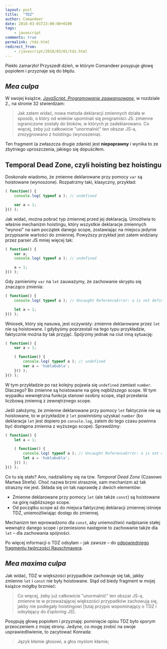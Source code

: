 ```yaml
---
layout: post
title:  "TDZ"
author: Comandeer
date: 2018-03-01T23:00:00+0100
tags: 
    - javascript
comments: true
permalink: /tdz.html
redirect_from:
    - /javascript/2018/03/01/tdz.html
---
```


Piekło zamarzło! Przyszedł dzień, w którym Comandeer posypuje głowę popiołem i przyznaje się do błędu.

## <i lang="la">Mea culpa</i>

W swojej książce, [<i>JavaScript. Programowanie zaawansowane</i>](https://helion.pl/ksiazki/javascript-programowanie-zaawansowane-tomasz-comandeer-jakut,jascpz.htm), w rozdziale 2., na stronie 32 stwierdzam:

>   Jak zatem widać, nowa metoda deklaracji zmiennych działa w sposób, o który od wieków upominali się programiści JS: zmienne ograniczone zostały do bloków, w których je zadeklarowano. Co więcej, żeby już całkowicie "unormalnić" ten obszar JS-a, zrezygnowano z hoistingu (wynoszenia).

Ten fragment (a zwłaszcza drugie zdanie) jest **niepoprawny** i wynika to ze zbytniego uproszczenia, jakiego się dopuściłem.

## Temporal Dead Zone, czyli hoisting bez hoistingu

Doskonale wiadomo, że zmienne deklarowane przy pomocy `var` są hoistowane (wynoszone). Rozpatrzmy taki, klasyczny, przykład:

```javascript
( function() {
	console.log( typeof a ); // undefined

	var a = 1;
}() );
```

Jak widać, można pobrać typ zmiennej przed jej deklaracją. Umożliwia to właśnie mechanizm hoistingu, który wszystkie deklaracje zmiennych "wynosi" na sam początek danego scope, zostawiając na miejscu jedynie przypisanie wartości do zmiennej. Powyższy przykład jest zatem widziany przez parser JS mniej więcej tak:

```javascript
( function() {
	var a;
	console.log( typeof a ); // undefined

	a = 1;
}() );
```

Gdy zamienimy `var` na `let` zauważymy, że zachowanie skryptu się znacząco zmienia:

```javascript
( function() {
	console.log( typeof a ); // Uncaught ReferenceError: a is not defined

	let a = 1;
}() );
```

Wniosek, który się nasuwa, jest oczywisty: zmienne deklarowane przez `let` nie są hoistowane. I gdybyśmy poprzestali na tego typu przykładzie, faktycznie można by tak przyjąć. Spójrzmy jednak na ciut inną sytuację:

```javascript
( function() {
	var a = 1;

	( function() {
		console.log( typeof a ); // undefined
		var a = 'hublabubla';
	}() );
}() );
```

W tym przykładzie po raz kolejny pojawia się `undefined` zamiast `number`. Dlaczego? Bo zmienne są hoistowane na górę _najbliższego_ scope. W tym wypadku wewnętrzna funkcja stanowi osobny scope, stąd przesłania liczbową zmienną z zewnętrznego scope.

Jeśli założymy, że zmienne deklarowane przy pomocy `let` faktycznie nie są hoistowane, to w przykładzie z `let` powinniśmy uzyskać `number` (bo deklaracja `let` jest dopiero po `console.log`, zatem do tego czasu powinna być dostępna zmienna z wyższego scope). Sprawdźmy:

```javascript
( function() {
	let a = 1;

	( function() {
		console.log( typeof a ); // Uncaught ReferenceError: a is not defined
		let a = 'hublabubla';
	}() );
}() );
```

Co tu się stało? Ano, nadzialiśmy się na tzw. <i lang="en">Temporal Dead Zone</i> (Czasowo Martwa Strefa). Choć nazwa brzmi strasznie, sam mechanizm aż tak straszny nie jest. Składa się on tak naprawdę z dwóch elementów:

*   Zmienne deklarowane przy pomocy `let` (ale także `const`) są hoistowane na górę najbliższego scope.
*   Od początku scope aż do miejsca faktycznej deklaracji zmiennej istnieje TDZ, uniemożliwiając dostęp do zmiennej.

Mechanizm ten wprowadzono dla `const`, aby uniemożliwić nadpisanie stałej wewnątrz danego scope i przeniesiono następnie to zachowanie także dla `let` – dla zachowania spójności.

Po więcej informacji o TDZ odsyłam – jak zawsze – do [odpowiedniego fragmentu twórczości Rauschmayera](http://exploringjs.com/es6/ch_variables.html#sec_temporal-dead-zone).

## <i lang="la">Mea maxima culpa</i>

Jak widać, TDZ w większości przypadków zachowuje się tak, jakby zmienne `let` i `const` nie były hoistowane. Stąd od biedy fragment w mojej książce mógłby brzmieć:

>   Co więcej, żeby już całkowicie "unormalnić" ten obszar JS-a, zmienne te w przeważającej większości przypadków zachowują się, jakby nie podlegały hoistingowi [tutaj przypis wspominający o TDZ i odsyłający do <i>Exploring JS</i>].

Posypuję głowę popiołem i przyznaję: pominięcie opisu TDZ było sporym przeoczeniem z mojej strony. Jedyne, co mogę zrobić na swoje usprawiedliwienie, to zacytować Konrada:

>   Język kłamie głosowi, a głos myślom kłamie;
